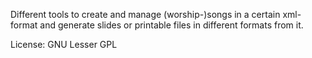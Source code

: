 Different tools to create and manage (worship-)songs in a certain xml-format and generate slides or printable files in different formats from it.

License: GNU Lesser GPL
